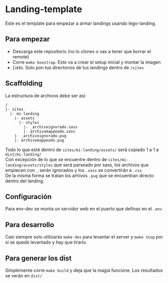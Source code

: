 Landing-template
====================================  

Este es el template para empezar a armar landings usando lego-landing.  

## Para empezar

- Descarga este repositorio (no lo clones o vas a tener que borrar el remote)
- Corre `make boostrap`. Esto va a crear el setup inicial y montar la imagen
- Listo. Solo pon tus directorios de tus landings dentro de `/sites`

## Scaffolding

La estructura de archivos debe ser así:

```
/
|- sites
  |- mi-landing
    |- assets
      |- styles
        |- _archivoignorado.sass
        |- archivomappeado.sass
    |- _archivoignorado.pug
    |- archivomappeado.pug
```

Todo lo que esté dentro de `sites/mi-landing/assets/` será copiado 1 a 1 a `dist/mi-landing/`  
Con excepción de lo que se encuentre dentro de `sites/mi-landing/assets/styles` que será parseado por sass, los archivos que empiecen con `_` serán ignorados y los `.sass` se convertirán a `.css`  
De la misma forma se tratan los arhivos `.pug` que se encuentran directo dentro del landing.

## Configuración

Para env-dev se monta un servidor web en el puerto que definas en el `.env`

## Para desarrollo

Casi siempre solo utilizarás `make dev` para levantar el server y `make stop` por si se quedó levantado y hay que tirarlo.  

## Para generar los dist

Simplemente corre `make build` y deja que la magia funcione. Los resultados se verán en `dist/`
